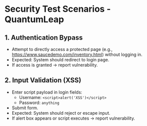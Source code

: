 # Security Test Scenarios - QuantumLeap

## 1. Authentication Bypass
- Attempt to directly access a protected page (e.g., https://www.saucedemo.com/inventory.html) without logging in.
- Expected: System should redirect to login page.
- If access is granted → report vulnerability.

## 2. Input Validation (XSS)
- Enter script payload in login fields:
  - Username: `<script>alert('XSS')</script>`
  - Password: `anything`
- Submit form.
- Expected: System should reject or escape input.
- If alert box appears or script executes → report vulnerability.
